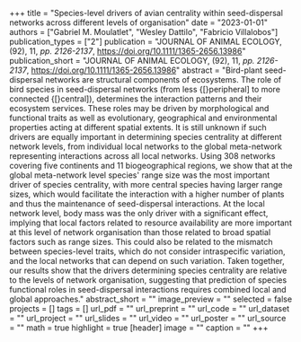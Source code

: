 +++
title = "Species-level drivers of avian centrality within seed-dispersal networks
   across different levels of organisation"
date = "2023-01-01"
authors = ["Gabriel M. Moulatlet", "Wesley Dattilo", "Fabricio Villalobos"]
publication_types = ["2"]
publication = "JOURNAL OF ANIMAL ECOLOGY, (92), 11, _pp. 2126-2137_, https://doi.org/10.1111/1365-2656.13986"
publication_short = "JOURNAL OF ANIMAL ECOLOGY, (92), 11, _pp. 2126-2137_, https://doi.org/10.1111/1365-2656.13986"
abstract = "Bird-plant seed-dispersal networks are structural components of
   ecosystems. The role of bird species in seed-dispersal networks (from
   less {[}peripheral] to more connected {[}central]), determines the
   interaction patterns and their ecosystem services. These roles may be
   driven by morphological and functional traits as well as evolutionary,
   geographical and environmental properties acting at different spatial
   extents. It is still unknown if such drivers are equally important in
   determining species centrality at different network levels, from
   individual local networks to the global meta-network representing
   interactions across all local networks. Using 308 networks covering five
   continents and 11 biogeographical regions, we show that at the global
   meta-network level species' range size was the most important driver of
   species centrality, with more central species having larger range sizes,
   which would facilitate the interaction with a higher number of plants
   and thus the maintenance of seed-dispersal interactions. At the local
   network level, body mass was the only driver with a significant effect,
   implying that local factors related to resource availability are more
   important at this level of network organisation than those related to
   broad spatial factors such as range sizes. This could also be related to
   the mismatch between species-level traits, which do not consider
   intraspecific variation, and the local networks that can depend on such
   variation. Taken together, our results show that the drivers determining
   species centrality are relative to the levels of network organisation,
   suggesting that prediction of species functional roles in seed-dispersal
   interactions requires combined local and global approaches."
abstract_short = ""
image_preview = ""
selected = false
projects = []
tags = []
url_pdf = ""
url_preprint = ""
url_code = ""
url_dataset = ""
url_project = ""
url_slides = ""
url_video = ""
url_poster = ""
url_source = ""
math = true
highlight = true
[header]
image = ""
caption = ""
+++
